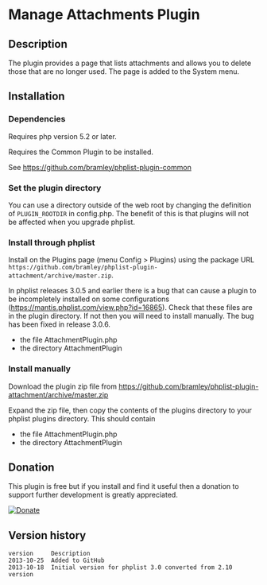 # Manage Attachments Plugin #

## Description ##

The plugin provides a page that lists attachments and allows you to delete those that are no longer used.
The page is added to the System menu.

## Installation ##

### Dependencies ###

Requires php version 5.2 or later.

Requires the Common Plugin to be installed. 

See <https://github.com/bramley/phplist-plugin-common>

### Set the plugin directory ###
You can use a directory outside of the web root by changing the definition of `PLUGIN_ROOTDIR` in config.php.
The benefit of this is that plugins will not be affected when you upgrade phplist.

### Install through phplist ###
Install on the Plugins page (menu Config > Plugins) using the package URL `https://github.com/bramley/phplist-plugin-attachment/archive/master.zip`.

In phplist releases 3.0.5 and earlier there is a bug that can cause a plugin to be incompletely installed on some configurations (<https://mantis.phplist.com/view.php?id=16865>). 
Check that these files are in the plugin directory. If not then you will need to install manually. The bug has been fixed in release 3.0.6.

* the file AttachmentPlugin.php
* the directory AttachmentPlugin

### Install manually ###
Download the plugin zip file from <https://github.com/bramley/phplist-plugin-attachment/archive/master.zip>

Expand the zip file, then copy the contents of the plugins directory to your phplist plugins directory.
This should contain

* the file AttachmentPlugin.php
* the directory AttachmentPlugin

## Donation ##

This plugin is free but if you install and find it useful then a donation to support further development is greatly appreciated.

[![Donate](https://www.paypalobjects.com/en_US/i/btn/btn_donate_LG.gif)](https://www.paypal.com/cgi-bin/webscr?cmd=_s-xclick&hosted_button_id=W5GLX53WDM7T4)

## Version history ##

    version     Description
    2013-10-25  Added to GitHub
    2013-10-18  Initial version for phplist 3.0 converted from 2.10 version
